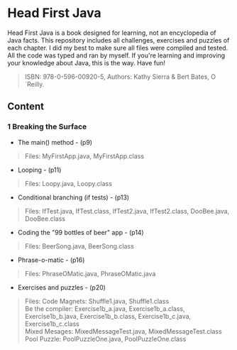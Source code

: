 # Head First Java
Head First Java is a book designed for learning, not an encyclopedia of Java facts. This repository includes all challenges, exercises and puzzles of each chapter. I did my best to make sure all files were compiled and tested. All the code was typed and ran by myself. If you're learning and improving your knowledge about Java, this is the way.
Have fun!
> ISBN: 978-0-596-00920-5, Authors: Kathy Sierra & Bert Bates, O´Reilly.

## Content
### 1 Breaking the Surface
+ The main() method - (p9)
> Files: MyFirstApp.java, MyFirstApp.class
+ Looping - (p11)
> Files: Loopy.java, Loopy.class
+ Conditional branching (if tests) - (p13)
> Files: IfTest.java, IfTest.class, IfTest2.java, IfTest2.class, DooBee.java, DooBee.class
+ Coding the "99 bottles of beer" app - (p14)
> Files: BeerSong.java, BeerSong.class
+ Phrase-o-matic - (p16)
> Files: PhraseOMatic.java, PhraseOMatic.java
+ Exercises and puzzles - (p20)
> Files:
Code Magnets: Shuffle1.java, Shuffle1.class  
Be the compiler: Exercise1b_a.java, Exercise1b_a.class, Exercise1b_b.java, Exercise1b_b.class, Exercise1b_c.java, Exercise1b_c.class  
Mixed Mesages: MixedMessageTest.java, MixedMessageTest.class  
Pool Puzzle: PoolPuzzleOne.java, PoolPuzzleOne.class  
